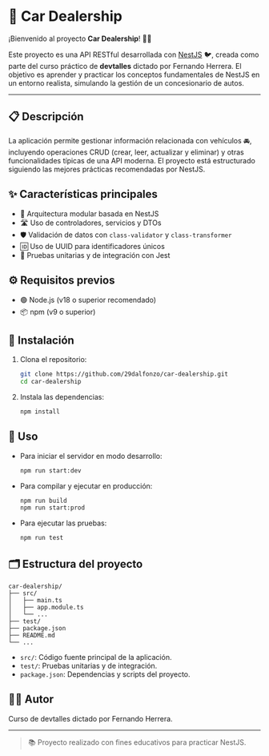 # 🚗 Car Dealership

¡Bienvenido al proyecto **Car Dealership**! 🚙✨

Este proyecto es una API RESTful desarrollada con [NestJS](https://nestjs.com/) 🐦, creada como parte del curso práctico de **devtalles** dictado por Fernando Herrera. El objetivo es aprender y practicar los conceptos fundamentales de NestJS en un entorno realista, simulando la gestión de un concesionario de autos.

---

## 📋 Descripción

La aplicación permite gestionar información relacionada con vehículos 🚘, incluyendo operaciones CRUD (crear, leer, actualizar y eliminar) y otras funcionalidades típicas de una API moderna. El proyecto está estructurado siguiendo las mejores prácticas recomendadas por NestJS.

## ✨ Características principales

- 🧩 Arquitectura modular basada en NestJS
- 🛣️ Uso de controladores, servicios y DTOs
- 🛡️ Validación de datos con `class-validator` y `class-transformer`
- 🆔 Uso de UUID para identificadores únicos
- 🧪 Pruebas unitarias y de integración con Jest

## ⚙️ Requisitos previos

- 🟢 Node.js (v18 o superior recomendado)
- 📦 npm (v9 o superior)

## 🚀 Instalación

1. Clona el repositorio:
   ```bash
   git clone https://github.com/29dalfonzo/car-dealership.git
   cd car-dealership
   ```
2. Instala las dependencias:
   ```bash
   npm install
   ```

## 🏁 Uso

- Para iniciar el servidor en modo desarrollo:
  ```bash
  npm run start:dev
  ```
- Para compilar y ejecutar en producción:
  ```bash
  npm run build
  npm run start:prod
  ```
- Para ejecutar las pruebas:
  ```bash
  npm run test
  ```

## 🗂️ Estructura del proyecto

```
car-dealership/
├── src/
│   ├── main.ts
│   ├── app.module.ts
│   └── ...
├── test/
├── package.json
├── README.md
└── ...
```

- `src/`: Código fuente principal de la aplicación.
- `test/`: Pruebas unitarias y de integración.
- `package.json`: Dependencias y scripts del proyecto.

## 👨‍🏫 Autor

Curso de devtalles dictado por Fernando Herrera.

---

> 📚 Proyecto realizado con fines educativos para practicar NestJS.
